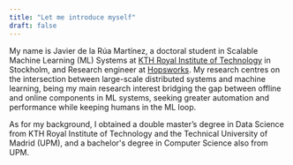 ```yaml
---
title: "Let me introduce myself"
draft: false
---
```


My name is Javier de la Rúa Martínez, a doctoral student in Scalable Machine Learning (ML) Systems at [KTH Royal Institute of Technology](https://www.kth.se/profile/jdlrm) in Stockholm, and Research engineer at [Hopsworks](https://www.hopsworks.ai/). My research centres on the intersection between large-scale distributed systems and machine learning, being my main research interest bridging the gap between offline and online components in ML systems, seeking greater automation and performance while keeping humans in the ML loop.

As for my background, I obtained a double master’s degree in Data Science from KTH Royal Institute of Technology and the Technical University of Madrid (UPM), and a bachelor's degree in Computer Science also from UPM.
